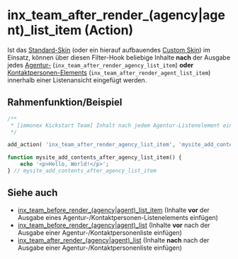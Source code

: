 # inx_team_after_render_(agency|agent)_list_item (Action)

Ist das [Standard-Skin](standard-skin) (oder ein hierauf aufbauendes [Custom Skin](skins?id=komplett)) im Einsatz, können über diesen Filter-Hook beliebige Inhalte **nach** der Ausgabe jedes [Agentur-](/komponenten/agentur-listen) (`inx_team_after_render_agency_list_item`) **oder** [Kontaktpersonen-Elements](/komponenten/kontaktpersonen-listen) (`inx_team_after_render_agent_list_item`) innerhalb einer Listenansicht eingefügt werden.

## Rahmenfunktion/Beispiel

[](_info-snippet-einbindung.md ':include')

```php
/**
 * [immonex Kickstart Team] Inhalt nach jedem Agentur-Listenelement einfügen.
 */

add_action( 'inx_team_after_render_agency_list_item', 'mysite_add_contents_after_agency_list_item' );

function mysite_add_contents_after_agency_list_item() {
	echo '<p>Hello, World!</p>';
} // mysite_add_contents_after_agency_list_item
```

## Siehe auch

- [inx_team_before_render_(agency|agent)_list_item](action-inx-team-before-render-list-item) (Inhalte **vor** der Ausgabe eines Agentur-/Kontaktpersonen-Listenelements einfügen)
- [inx_team_before_render_(agency|agent)_list](action-inx-team-before-render-list) (Inhalte **vor** nach der Ausgabe einer Agentur-/Kontaktpersonenliste einfügen)
- [inx_team_after_render_(agency|agent)_list](action-inx-team-after-render-list) (Inhalte **nach** nach der Ausgabe einer Agentur-/Kontaktpersonenliste einfügen)

[](_backlink.md ':include')